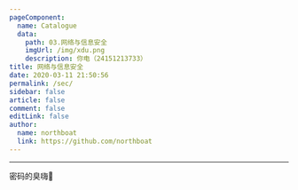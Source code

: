 ```yaml
---
pageComponent:
  name: Catalogue
  data:
    path: 03.网络与信息安全
    imgUrl: /img/xdu.png
    description: 你电（24151213733）
title: 网络与信息安全
date: 2020-03-11 21:50:56
permalink: /sec/
sidebar: false
article: false
comment: false
editLink: false
author:
  name: northboat
  link: https://github.com/northboat
---
```


---

密码的臭嗨🥰
